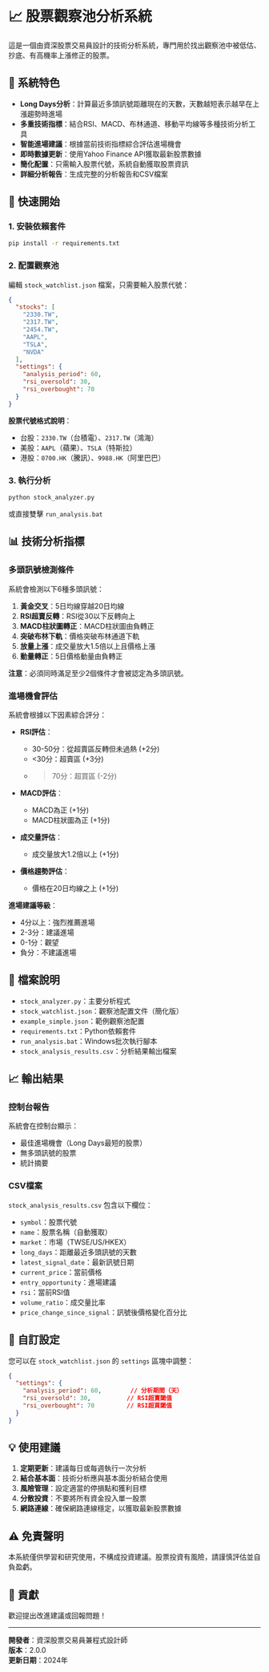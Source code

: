 # 📈 股票觀察池分析系統

這是一個由資深股票交易員設計的技術分析系統，專門用於找出觀察池中被低估、抄底、有高機率上漲修正的股票。

## 🎯 系統特色

- **Long Days分析**：計算最近多頭訊號距離現在的天數，天數越短表示越早在上漲趨勢時進場
- **多重技術指標**：結合RSI、MACD、布林通道、移動平均線等多種技術分析工具
- **智能進場建議**：根據當前技術指標綜合評估進場機會
- **即時數據更新**：使用Yahoo Finance API獲取最新股票數據
- **簡化配置**：只需輸入股票代號，系統自動獲取股票資訊
- **詳細分析報告**：生成完整的分析報告和CSV檔案

## 🚀 快速開始

### 1. 安裝依賴套件

```bash
pip install -r requirements.txt
```

### 2. 配置觀察池

編輯 `stock_watchlist.json` 檔案，只需要輸入股票代號：

```json
{
  "stocks": [
    "2330.TW",
    "2317.TW",
    "2454.TW",
    "AAPL",
    "TSLA",
    "NVDA"
  ],
  "settings": {
    "analysis_period": 60,
    "rsi_oversold": 30,
    "rsi_overbought": 70
  }
}
```

**股票代號格式說明**：
- 台股：`2330.TW`（台積電）、`2317.TW`（鴻海）
- 美股：`AAPL`（蘋果）、`TSLA`（特斯拉）
- 港股：`0700.HK`（騰訊）、`9988.HK`（阿里巴巴）

### 3. 執行分析

```bash
python stock_analyzer.py
```

或直接雙擊 `run_analysis.bat`

## 📊 技術分析指標

### 多頭訊號檢測條件

系統會檢測以下6種多頭訊號：

1. **黃金交叉**：5日均線穿越20日均線
2. **RSI超賣反轉**：RSI從30以下反轉向上
3. **MACD柱狀圖轉正**：MACD柱狀圖由負轉正
4. **突破布林下軌**：價格突破布林通道下軌
5. **放量上漲**：成交量放大1.5倍以上且價格上漲
6. **動量轉正**：5日價格動量由負轉正

**注意**：必須同時滿足至少2個條件才會被認定為多頭訊號。

### 進場機會評估

系統會根據以下因素綜合評分：

- **RSI評估**：
  - 30-50分：從超賣區反轉但未過熱 (+2分)
  - <30分：超賣區 (+3分)
  - >70分：超買區 (-2分)

- **MACD評估**：
  - MACD為正 (+1分)
  - MACD柱狀圖為正 (+1分)

- **成交量評估**：
  - 成交量放大1.2倍以上 (+1分)

- **價格趨勢評估**：
  - 價格在20日均線之上 (+1分)

**進場建議等級**：
- 4分以上：強烈推薦進場
- 2-3分：建議進場
- 0-1分：觀望
- 負分：不建議進場

## 📁 檔案說明

- `stock_analyzer.py`：主要分析程式
- `stock_watchlist.json`：觀察池配置文件（簡化版）
- `example_simple.json`：範例觀察池配置
- `requirements.txt`：Python依賴套件
- `run_analysis.bat`：Windows批次執行腳本
- `stock_analysis_results.csv`：分析結果輸出檔案

## 📈 輸出結果

### 控制台報告

系統會在控制台顯示：
- 最佳進場機會（Long Days最短的股票）
- 無多頭訊號的股票
- 統計摘要

### CSV檔案

`stock_analysis_results.csv` 包含以下欄位：
- `symbol`：股票代號
- `name`：股票名稱（自動獲取）
- `market`：市場（TWSE/US/HKEX）
- `long_days`：距離最近多頭訊號的天數
- `latest_signal_date`：最新訊號日期
- `current_price`：當前價格
- `entry_opportunity`：進場建議
- `rsi`：當前RSI值
- `volume_ratio`：成交量比率
- `price_change_since_signal`：訊號後價格變化百分比

## 🔧 自訂設定

您可以在 `stock_watchlist.json` 的 `settings` 區塊中調整：

```json
{
  "settings": {
    "analysis_period": 60,        // 分析期間（天）
    "rsi_oversold": 30,          // RSI超賣閾值
    "rsi_overbought": 70         // RSI超買閾值
  }
}
```

## 💡 使用建議

1. **定期更新**：建議每日或每週執行一次分析
2. **結合基本面**：技術分析應與基本面分析結合使用
3. **風險管理**：設定適當的停損點和獲利目標
4. **分散投資**：不要將所有資金投入單一股票
5. **網路連線**：確保網路連線穩定，以獲取最新股票數據

## ⚠️ 免責聲明

本系統僅供學習和研究使用，不構成投資建議。股票投資有風險，請謹慎評估並自負盈虧。

## 🤝 貢獻

歡迎提出改進建議或回報問題！

---

**開發者**：資深股票交易員兼程式設計師  
**版本**：2.0.0  
**更新日期**：2024年 